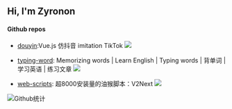 
## Hi,  I'm Zyronon

#### Github repos 

- [douyin](https://github.com/zyronon/douyin.git):Vue.js 仿抖音 imitation TikTok [![](https://img.shields.io/github/stars/zyronon/douyin)](https://github.com/zyronon/douyin.git)
 
- [typing-word](https://github.com/zyronon/typing-word): Memorizing words | Learn English | Typing words | 背单词 | 学习英语 | 练习文章 [![](https://img.shields.io/github/stars/zyronon/typing-word)](https://github.com/zyronon/typing-word)
 
- [web-scripts](https://github.com/zyronon/web-scripts): 超8000安装量的油猴脚本：V2Next [![](https://img.shields.io/github/stars/zyronon/web-scripts)](https://github.com/zyronon/typing-word)


 
 
![Github统计](https://github-readme-stats.vercel.app/api?username=Zyronon&bg_color=30,e96443,904e95&title_color=fff&text_color=fff)

